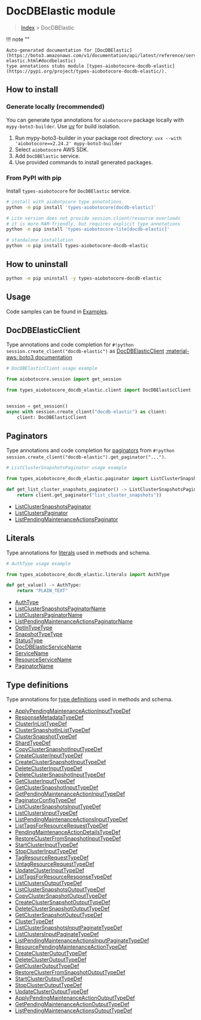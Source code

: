 # DocDBElastic module

> [Index](../README.md) > DocDBElastic


!!! note ""

    Auto-generated documentation for [DocDBElastic](https://boto3.amazonaws.com/v1/documentation/api/latest/reference/services/docdb-elastic.html#docdbelastic)
    type annotations stubs module [types-aiobotocore-docdb-elastic](https://pypi.org/project/types-aiobotocore-docdb-elastic/).

## How to install

### Generate locally (recommended)

You can generate type annotations for `aiobotocore` package locally with `mypy-boto3-builder`.
Use [uv](https://docs.astral.sh/uv/getting-started/installation/) for build isolation.

1. Run mypy-boto3-builder in your package root directory: `uvx --with 'aiobotocore==2.24.2' mypy-boto3-builder`
1. Select `aiobotocore` AWS SDK.
1. Add `DocDBElastic` service.
1. Use provided commands to install generated packages.



### From PyPI with pip

Install `types-aiobotocore` for `DocDBElastic` service.

```bash
# install with aiobotocore type annotations
python -m pip install 'types-aiobotocore[docdb-elastic]'

# Lite version does not provide session.client/resource overloads
# it is more RAM-friendly, but requires explicit type annotations
python -m pip install 'types-aiobotocore-lite[docdb-elastic]'

# standalone installation
python -m pip install types-aiobotocore-docdb-elastic
```



## How to uninstall

```bash
python -m pip uninstall -y types-aiobotocore-docdb-elastic
```

## Usage

Code samples can be found in [Examples](./usage.md).

## DocDBElasticClient

Type annotations and code completion for  `#!python session.create_client("docdb-elastic")` as [DocDBElasticClient](./client.md)
[:material-aws: boto3 documentation](https://boto3.amazonaws.com/v1/documentation/api/latest/reference/services/docdb-elastic.html#DocDBElastic.Client)

```python
# DocDBElasticClient usage example

from aiobotocore.session import get_session

from types_aiobotocore_docdb_elastic.client import DocDBElasticClient


session = get_session()
async with session.create_client("docdb-elastic") as client:
    client: DocDBElasticClient
```


## Paginators

Type annotations and code completion for
[paginators](./paginators.md)
from `#!python session.create_client("docdb-elastic").get_paginator("...")`.

```python
# ListClusterSnapshotsPaginator usage example

from types_aiobotocore_docdb_elastic.paginator import ListClusterSnapshotsPaginator

def get_list_cluster_snapshots_paginator() -> ListClusterSnapshotsPaginator:
    return client.get_paginator("list_cluster_snapshots"))
```

- [ListClusterSnapshotsPaginator](./paginators.md#listclustersnapshotspaginator)
- [ListClustersPaginator](./paginators.md#listclusterspaginator)
- [ListPendingMaintenanceActionsPaginator](./paginators.md#listpendingmaintenanceactionspaginator)








## Literals

Type annotations for [literals](./literals.md) used in methods and schema.

```python
# AuthType usage example

from types_aiobotocore_docdb_elastic.literals import AuthType

def get_value() -> AuthType:
    return "PLAIN_TEXT"
```

- [AuthType](./literals.md#authtype)
- [ListClusterSnapshotsPaginatorName](./literals.md#listclustersnapshotspaginatorname)
- [ListClustersPaginatorName](./literals.md#listclusterspaginatorname)
- [ListPendingMaintenanceActionsPaginatorName](./literals.md#listpendingmaintenanceactionspaginatorname)
- [OptInTypeType](./literals.md#optintypetype)
- [SnapshotTypeType](./literals.md#snapshottypetype)
- [StatusType](./literals.md#statustype)
- [DocDBElasticServiceName](./literals.md#docdbelasticservicename)
- [ServiceName](./literals.md#servicename)
- [ResourceServiceName](./literals.md#resourceservicename)
- [PaginatorName](./literals.md#paginatorname)




## Type definitions

Type annotations for [type definitions](./type_defs.md) used in methods and schema.

- [ApplyPendingMaintenanceActionInputTypeDef](./type_defs.md#applypendingmaintenanceactioninputtypedef)
- [ResponseMetadataTypeDef](./type_defs.md#responsemetadatatypedef)
- [ClusterInListTypeDef](./type_defs.md#clusterinlisttypedef)
- [ClusterSnapshotInListTypeDef](./type_defs.md#clustersnapshotinlisttypedef)
- [ClusterSnapshotTypeDef](./type_defs.md#clustersnapshottypedef)
- [ShardTypeDef](./type_defs.md#shardtypedef)
- [CopyClusterSnapshotInputTypeDef](./type_defs.md#copyclustersnapshotinputtypedef)
- [CreateClusterInputTypeDef](./type_defs.md#createclusterinputtypedef)
- [CreateClusterSnapshotInputTypeDef](./type_defs.md#createclustersnapshotinputtypedef)
- [DeleteClusterInputTypeDef](./type_defs.md#deleteclusterinputtypedef)
- [DeleteClusterSnapshotInputTypeDef](./type_defs.md#deleteclustersnapshotinputtypedef)
- [GetClusterInputTypeDef](./type_defs.md#getclusterinputtypedef)
- [GetClusterSnapshotInputTypeDef](./type_defs.md#getclustersnapshotinputtypedef)
- [GetPendingMaintenanceActionInputTypeDef](./type_defs.md#getpendingmaintenanceactioninputtypedef)
- [PaginatorConfigTypeDef](./type_defs.md#paginatorconfigtypedef)
- [ListClusterSnapshotsInputTypeDef](./type_defs.md#listclustersnapshotsinputtypedef)
- [ListClustersInputTypeDef](./type_defs.md#listclustersinputtypedef)
- [ListPendingMaintenanceActionsInputTypeDef](./type_defs.md#listpendingmaintenanceactionsinputtypedef)
- [ListTagsForResourceRequestTypeDef](./type_defs.md#listtagsforresourcerequesttypedef)
- [PendingMaintenanceActionDetailsTypeDef](./type_defs.md#pendingmaintenanceactiondetailstypedef)
- [RestoreClusterFromSnapshotInputTypeDef](./type_defs.md#restoreclusterfromsnapshotinputtypedef)
- [StartClusterInputTypeDef](./type_defs.md#startclusterinputtypedef)
- [StopClusterInputTypeDef](./type_defs.md#stopclusterinputtypedef)
- [TagResourceRequestTypeDef](./type_defs.md#tagresourcerequesttypedef)
- [UntagResourceRequestTypeDef](./type_defs.md#untagresourcerequesttypedef)
- [UpdateClusterInputTypeDef](./type_defs.md#updateclusterinputtypedef)
- [ListTagsForResourceResponseTypeDef](./type_defs.md#listtagsforresourceresponsetypedef)
- [ListClustersOutputTypeDef](./type_defs.md#listclustersoutputtypedef)
- [ListClusterSnapshotsOutputTypeDef](./type_defs.md#listclustersnapshotsoutputtypedef)
- [CopyClusterSnapshotOutputTypeDef](./type_defs.md#copyclustersnapshotoutputtypedef)
- [CreateClusterSnapshotOutputTypeDef](./type_defs.md#createclustersnapshotoutputtypedef)
- [DeleteClusterSnapshotOutputTypeDef](./type_defs.md#deleteclustersnapshotoutputtypedef)
- [GetClusterSnapshotOutputTypeDef](./type_defs.md#getclustersnapshotoutputtypedef)
- [ClusterTypeDef](./type_defs.md#clustertypedef)
- [ListClusterSnapshotsInputPaginateTypeDef](./type_defs.md#listclustersnapshotsinputpaginatetypedef)
- [ListClustersInputPaginateTypeDef](./type_defs.md#listclustersinputpaginatetypedef)
- [ListPendingMaintenanceActionsInputPaginateTypeDef](./type_defs.md#listpendingmaintenanceactionsinputpaginatetypedef)
- [ResourcePendingMaintenanceActionTypeDef](./type_defs.md#resourcependingmaintenanceactiontypedef)
- [CreateClusterOutputTypeDef](./type_defs.md#createclusteroutputtypedef)
- [DeleteClusterOutputTypeDef](./type_defs.md#deleteclusteroutputtypedef)
- [GetClusterOutputTypeDef](./type_defs.md#getclusteroutputtypedef)
- [RestoreClusterFromSnapshotOutputTypeDef](./type_defs.md#restoreclusterfromsnapshotoutputtypedef)
- [StartClusterOutputTypeDef](./type_defs.md#startclusteroutputtypedef)
- [StopClusterOutputTypeDef](./type_defs.md#stopclusteroutputtypedef)
- [UpdateClusterOutputTypeDef](./type_defs.md#updateclusteroutputtypedef)
- [ApplyPendingMaintenanceActionOutputTypeDef](./type_defs.md#applypendingmaintenanceactionoutputtypedef)
- [GetPendingMaintenanceActionOutputTypeDef](./type_defs.md#getpendingmaintenanceactionoutputtypedef)
- [ListPendingMaintenanceActionsOutputTypeDef](./type_defs.md#listpendingmaintenanceactionsoutputtypedef)


